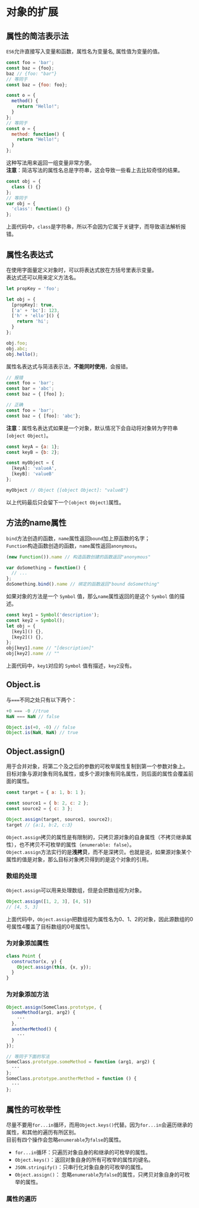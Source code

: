 # 对象的扩展

## 属性的简洁表示法
`ES6`允许直接写入变量和函数，属性名为变量名, 属性值为变量的值。
```javascript
const foo = 'bar';
const baz = {foo};
baz // {foo: "bar"}
// 等同于
const baz = {foo: foo};

const o = {
  method() {
    return "Hello!";
  }
};
// 等同于
const o = {
  method: function() {
    return "Hello!";
  }
};
```
这种写法用来返回一组变量非常方便。  
**注意**：简洁写法的属性名总是字符串，这会导致一些看上去比较奇怪的结果。
```javascript
const obj = {
  class () {}
};
// 等同于
var obj = {
  'class': function() {}
};
```
上面代码中，`class`是字符串，所以不会因为它属于关键字，而导致语法解析报错。


## 属性名表达式
在使用字面量定义对象时，可以将表达式放在方括号里表示变量。  
表达式还可以用来定义方法名。
```javascript
let propKey = 'foo';

let obj = {
  [propKey]: true,
  ['a' + 'bc']: 123,
  ['h' + 'ello']() {
    return 'hi';
  }
};

obj.foo;
obj.abc;
obj.hello();
```
属性名表达式与简洁表示法，**不能同时使用**，会报错。
```javascript
// 报错
const foo = 'bar';
const bar = 'abc';
const baz = { [foo] };

// 正确
const foo = 'bar';
const baz = { [foo]: 'abc'};
```
**注意**：属性名表达式如果是一个对象，默认情况下会自动将对象转为字符串`[object Object]`。
```javascript
const keyA = {a: 1};
const keyB = {b: 2};

const myObject = {
  [keyA]: 'valueA',
  [keyB]: 'valueB'
};

myObject // Object {[object Object]: "valueB"}
```
以上代码最后只会留下一个`[object Object]`属性。


## 方法的name属性
`bind`方法创造的函数，`name`属性返回`bound`加上原函数的名字；  
`Function`构造函数创造的函数，`name`属性返回`anonymous`。
```javascript
(new Function()).name // 构造函数创建的函数返回"anonymous"

var doSomething = function() {
  // ...
};
doSomething.bind().name // 绑定的函数返回"bound doSomething"
```

如果对象的方法是一个 `Symbol` 值，那么`name`属性返回的是这个 `Symbol` 值的描述。
```javascript
const key1 = Symbol('description');
const key2 = Symbol();
let obj = {
  [key1]() {},
  [key2]() {},
};
obj[key1].name // "[description]"
obj[key2].name // ""
```
上面代码中，`key1`对应的 `Symbol` 值有描述，`key2`没有。

## Object.is
与`===`不同之处只有以下两个：
```javascript
+0 === -0 //true
NaN === NaN // false

Object.is(+0, -0) // false
Object.is(NaN, NaN) // true
```

## Object.assign()
用于合并对象，将第二个及之后的参数的可枚举属性复制到第一个参数对象上。  
目标对象与源对象有同名属性，或多个源对象有同名属性，则后面的属性会覆盖前面的属性。  
```javascript
const target = { a: 1, b: 1 };

const source1 = { b: 2, c: 2 };
const source2 = { c: 3 };

Object.assign(target, source1, source2);
target // {a:1, b:2, c:3}
```
`Object.assign`拷贝的属性是有限制的，只拷贝源对象的自身属性（不拷贝继承属性），也不拷贝不可枚举的属性（`enumerable: false`）。  
`Object.assign`方法实行的是**浅拷贝**，而不是深拷贝。也就是说，如果源对象某个属性的值是对象，那么目标对象拷贝得到的是这个对象的引用。

### 数组的处理

`Object.assign`可以用来处理数组，但是会把数组视为对象。
```javascript
Object.assign([1, 2, 3], [4, 5])
// [4, 5, 3]
```
上面代码中，`Object.assign`把数组视为属性名为0、1、2的对象，因此源数组的0号属性4覆盖了目标数组的0号属性1。

### 为对象添加属性
```javascript
class Point {
  constructor(x, y) {
    Object.assign(this, {x, y});
  }
}
```

### 为对象添加方法
```javascript
Object.assign(SomeClass.prototype, {
  someMethod(arg1, arg2) {
    ···
  },
  anotherMethod() {
    ···
  }
});

// 等同于下面的写法
SomeClass.prototype.someMethod = function (arg1, arg2) {
  ···
};
SomeClass.prototype.anotherMethod = function () {
  ···
};
```


## 属性的可枚举性
尽量不要用`for...in`循环，而用`Object.keys()`代替。因为`for...in`会遍历继承的属性，和其他的遍历有所区别。  
目前有四个操作会忽略`enumerable`为`false`的属性。  
- `for...in`循环：只遍历对象自身的和继承的可枚举的属性。
- `Object.keys()`：返回对象自身的所有可枚举的属性的键名。
- `JSON.stringify()`：只串行化对象自身的可枚举的属性。
- `Object.assign()`： 忽略`enumerable`为`false`的属性，只拷贝对象自身的可枚举的属性。


### 属性的遍历